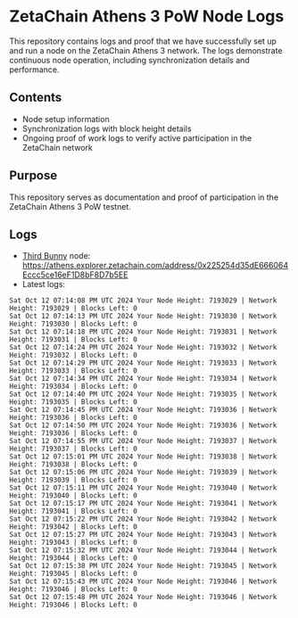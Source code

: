 # ZetaChain Athens 3 PoW Node Logs
This repository contains logs and proof that we have successfully set up and run a node on the ZetaChain Athens 3 network. The logs demonstrate continuous node operation, including synchronization details and performance.

## Contents
- Node setup information
- Synchronization logs with block height details
- Ongoing proof of work logs to verify active participation in the ZetaChain network

## Purpose
This repository serves as documentation and proof of participation in the ZetaChain Athens 3 PoW testnet.

## Logs

- [Third Bunny](https://thirdbunny.xyz/) node: https://athens.explorer.zetachain.com/address/0x225254d35dE666064Eccc5ce16eF1D8bF8D7b5EE
- Latest logs:
```
Sat Oct 12 07:14:08 PM UTC 2024 Your Node Height: 7193029 | Network Height: 7193029 | Blocks Left: 0
Sat Oct 12 07:14:13 PM UTC 2024 Your Node Height: 7193030 | Network Height: 7193030 | Blocks Left: 0
Sat Oct 12 07:14:18 PM UTC 2024 Your Node Height: 7193031 | Network Height: 7193031 | Blocks Left: 0
Sat Oct 12 07:14:24 PM UTC 2024 Your Node Height: 7193032 | Network Height: 7193032 | Blocks Left: 0
Sat Oct 12 07:14:29 PM UTC 2024 Your Node Height: 7193033 | Network Height: 7193033 | Blocks Left: 0
Sat Oct 12 07:14:34 PM UTC 2024 Your Node Height: 7193034 | Network Height: 7193034 | Blocks Left: 0
Sat Oct 12 07:14:40 PM UTC 2024 Your Node Height: 7193035 | Network Height: 7193035 | Blocks Left: 0
Sat Oct 12 07:14:45 PM UTC 2024 Your Node Height: 7193036 | Network Height: 7193036 | Blocks Left: 0
Sat Oct 12 07:14:50 PM UTC 2024 Your Node Height: 7193036 | Network Height: 7193036 | Blocks Left: 0
Sat Oct 12 07:14:55 PM UTC 2024 Your Node Height: 7193037 | Network Height: 7193037 | Blocks Left: 0
Sat Oct 12 07:15:01 PM UTC 2024 Your Node Height: 7193038 | Network Height: 7193038 | Blocks Left: 0
Sat Oct 12 07:15:06 PM UTC 2024 Your Node Height: 7193039 | Network Height: 7193039 | Blocks Left: 0
Sat Oct 12 07:15:11 PM UTC 2024 Your Node Height: 7193040 | Network Height: 7193040 | Blocks Left: 0
Sat Oct 12 07:15:17 PM UTC 2024 Your Node Height: 7193041 | Network Height: 7193041 | Blocks Left: 0
Sat Oct 12 07:15:22 PM UTC 2024 Your Node Height: 7193042 | Network Height: 7193042 | Blocks Left: 0
Sat Oct 12 07:15:27 PM UTC 2024 Your Node Height: 7193043 | Network Height: 7193043 | Blocks Left: 0
Sat Oct 12 07:15:32 PM UTC 2024 Your Node Height: 7193044 | Network Height: 7193044 | Blocks Left: 0
Sat Oct 12 07:15:38 PM UTC 2024 Your Node Height: 7193045 | Network Height: 7193045 | Blocks Left: 0
Sat Oct 12 07:15:43 PM UTC 2024 Your Node Height: 7193046 | Network Height: 7193046 | Blocks Left: 0
Sat Oct 12 07:15:48 PM UTC 2024 Your Node Height: 7193046 | Network Height: 7193046 | Blocks Left: 0
```
